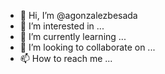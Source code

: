 - 👋 Hi, I’m @agonzalezbesada
- 👀 I’m interested in ...
- 🌱 I’m currently learning ...
- 💞️ I’m looking to collaborate on ...
- 📫 How to reach me ...

<!---
agonzalezbesada/agonzalezbesada is a ✨ special ✨ repository because its `README.md` (this file) appears on your GitHub profile.
You can click the Preview link to take a look at your changes.
--->
